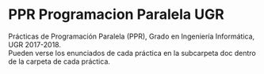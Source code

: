 # PPR Programacion Paralela UGR
Prácticas de Programación Paralela (PPR), Grado en Ingeniería Informática, UGR 2017-2018.<br />
Pueden verse los enunciados de cada práctica en la subcarpeta doc dentro de la carpeta de cada práctica.
